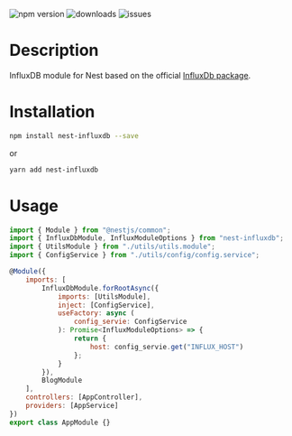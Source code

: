 ![npm version](https://badgen.net/npm/v/nest-influxdb)
![downloads](https://badgen.net/npm/dm/nest-influxdb)
![issues](https://badgen.net/github/issues/vlzh/nest-influxdb)

# Description

InfluxDB module for Nest based on the official [InfluxDb package](https://yarnpkg.com/en/package/influx).

# Installation

```bash
npm install nest-influxdb --save
```

or

```bash
yarn add nest-influxdb
```

# Usage

```javascript
import { Module } from "@nestjs/common";
import { InfluxDbModule, InfluxModuleOptions } from "nest-influxdb";
import { UtilsModule } from "./utils/utils.module";
import { ConfigService } from "./utils/config/config.service";

@Module({
    imports: [
        InfluxDbModule.forRootAsync({
            imports: [UtilsModule],
            inject: [ConfigService],
            useFactory: async (
                config_servie: ConfigService
            ): Promise<InfluxModuleOptions> => {
                return {
                    host: config_servie.get("INFLUX_HOST")
                };
            }
        }),
        BlogModule
    ],
    controllers: [AppController],
    providers: [AppService]
})
export class AppModule {}
```
